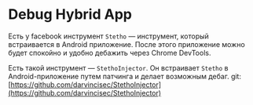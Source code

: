 # Debug Hybrid App

Есть у facebook инструмент `Stetho` — инструмент, который встраивается в Android приложение. После этого приложение можно будет спокойно и удобно дебажить через Chrome DevTools.

Есть такой инструмент — `StethoInjector`. Он встраивает `Stetho` в Android-приложение путем патчинга и делает возможным дебаг. git: [https://github.com/darvincisec/StethoInjector](https://github.com/darvincisec/StethoInjector)
